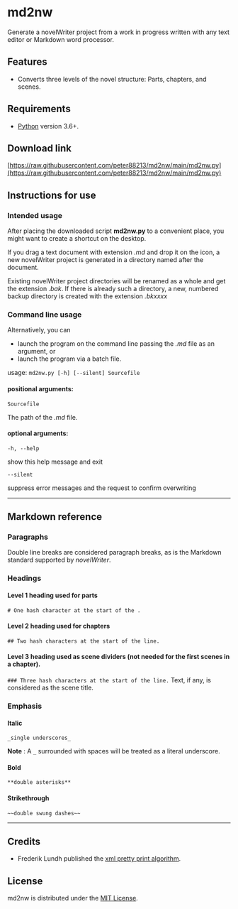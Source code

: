 # md2nw

Generate a novelWriter project from a work in progress written with any text editor or Markdown word processor.  

## Features

- Converts three levels of the novel structure: Parts, chapters, and scenes.

## Requirements

- [Python](https://www.python.org/) version 3.6+.

## Download link

[https://raw.githubusercontent.com/peter88213/md2nw/main/md2nw.py](https://raw.githubusercontent.com/peter88213/md2nw/main/md2nw.py)


## Instructions for use

### Intended usage

After placing the downloaded script **md2nw.py** to a convenient place, you might want to create a shortcut on the desktop. 

If you drag a text document with extension *.md* and drop it on the icon, a new novelWriter project is generated in a directory named after the document. 

Existing novelWriter project directories will be renamed as a whole and get the extension *.bak*. 
If there is already such a directory, a new, numbered backup directory is created with the  extension *.bkxxxx*

### Command line usage

Alternatively, you can

- launch the program on the command line passing the *.md* file as an argument, or
- launch the program via a batch file.

usage: `md2nw.py [-h] [--silent] Sourcefile`

#### positional arguments:

`Sourcefile` 

The path of the *.md* file. 

#### optional arguments:

`-h, --help` 

show this help message and exit

`--silent` 

suppress error messages and the request to confirm overwriting

---

## Markdown reference


### Paragraphs

Double line breaks are considered paragraph breaks, as is the Markdown standard
supported by *novelWriter*. 

### Headings

#### Level 1 heading used for parts
`# One hash character at the start of the .`

#### Level 2 heading used for chapters
`## Two hash characters at the start of the line.`

#### Level 3 heading used as scene dividers  (not needed for the first scenes in a  chapter).
`### Three hash characters at the start of the line.` Text, if any, is considered as the scene title. 

### Emphasis

#### Italic 
`_single underscores_`

**Note** : A `_` surrounded with spaces will be treated as a literal underscore.

#### Bold 
`**double asterisks**`

#### Strikethrough 
`~~double swung dashes~~`

---

## Credits

- Frederik Lundh published the [xml pretty print algorithm](http://effbot.org/zone/element-lib.htm#prettyprint).

## License

md2nw is distributed under the [MIT License](http://www.opensource.org/licenses/mit-license.php).


